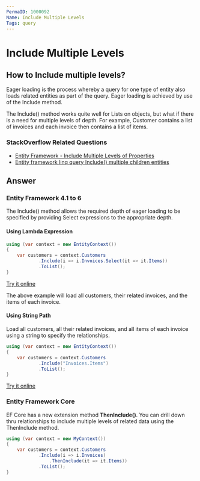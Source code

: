 ```yaml
---
PermaID: 1000092
Name: Include Multiple Levels
Tags: query
---
```


# Include Multiple Levels

## How to Include multiple levels? 

Eager loading is the process whereby a query for one type of entity also loads related entities as part of the query. Eager loading is achieved by use of the Include method. 

The Include() method works quite well for Lists on objects, but what if there is a need for multiple levels of depth. For example, Customer contains a list of invoices and each invoice then contains a list of items.
### StackOverflow Related Questions

 - [Entity Framework - Include Multiple Levels of Properties](https://stackoverflow.com/questions/10822656/entity-framework-include-multiple-levels-of-properties)
 - [Entity framework linq query Include() multiple children entities](https://stackoverflow.com/questions/3356541/entity-framework-linq-query-include-multiple-children-entities?noredirect=1&lq=1) 

## Answer

### Entity Framework 4.1 to 6

The Include() method allows the required depth of eager loading to be specified by providing Select expressions to the appropriate depth.

#### Using Lambda Expression


```csharp
using (var context = new EntityContext())
{
    var customers = context.Customers
            .Include(i => i.Invoices.Select(it => it.Items))
            .ToList();
}
```

[Try it online](https://dotnetfiddle.net/9AlM9G)

The above example will load all customers, their related invoices, and the items of each invoice.

#### Using String Path

Load all customers, all their related invoices, and all items of each invoice using a string to specify the relationships.


```csharp
using (var context = new EntityContext())
{
    var customers = context.Customers
            .Include("Invoices.Items")
            .ToList();
}
```

[Try it online](https://dotnetfiddle.net/FyHHLD)

### Entity Framework Core

EF Core has a new extension method **ThenInclude()**. You can drill down thru relationships to include multiple levels of related data using the ThenInclude method.


```csharp
using (var context = new MyContext())
{
    var customers = context.Customers
            .Include(i => i.Invoices)
                .ThenInclude(it => it.Items))
            .ToList();
}
```
